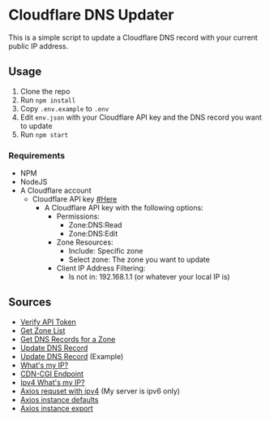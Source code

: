 # Cloudflare DNS Updater

This is a simple script to update a Cloudflare DNS record with your current public IP address.

## Usage

1. Clone the repo
2. Run `npm install`
3. Copy `.env.example` to `.env`
4. Edit `env.json` with your Cloudflare API key and the DNS record you want to update
5. Run `npm start`

### Requirements

- NPM
- NodeJS
- A Cloudflare account
  - Cloudflare API key [#Here](https://dash.cloudflare.com/profile/api-tokens)
    - A Cloudflare API key with the following options:
      - Permissions:
        - Zone:DNS:Read
        - Zone:DNS:Edit
      - Zone Resources:
        - Include: Specific zone
        - Select zone: The zone you want to update
      - Client IP Address Filtering:
        - Is not in: 192.168.1.1 (or whatever your local IP is)

## Sources

- [Verify API Token](https://developers.cloudflare.com/api/operations/user-api-tokens-verify-token)
- [Get Zone List](https://developers.cloudflare.com/api/operations/zones-get)
- [Get DNS Records for a Zone](https://developers.cloudflare.com/api/operations/dns-records-for-a-zone-list-dns-records)
- [Update DNS Record](https://developers.cloudflare.com/api/operations/dns-records-for-a-zone-update-dns-record)
- [Update DNS Record](https://community.cloudflare.com/t/update-dns-records-via-api/132221) (Example)
- [What's my IP?](https://community.cloudflare.com/t/whatsmyip-cloudflare-com/152247)
- [CDN-CGI Endpoint](https://developers.cloudflare.com/fundamentals/get-started/reference/cdn-cgi-endpoint/)
- [Ipv4 What's my IP?](https://community.cloudflare.com/t/regarding-cdn-cgi-trace/239956)
- [Axios requset with ipv4](https://github.com/axios/axios/issues/444) (My server is ipv6 only)
- [Axios instance defaults](https://axios-http.com/docs/config_defaults)
- [Axios instance export](https://stackoverflow.com/questions/63453491/how-to-export-axios-create-in-typescript)
